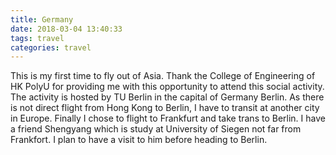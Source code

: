 ```yaml
---
title: Germany
date: 2018-03-04 13:40:33
tags: travel
categories: travel
---
```


This is my first time to fly out of Asia. Thank the College of Engineering of HK PolyU for providing me with this opportunity to attend this social activity. The activity is hosted by TU Berlin in the capital of Germany Berlin. As there is not direct flight from Hong Kong to Berlin, I have to transit at another city in Europe. Finally I chose to flight to Frankfurt and take trans to Berlin. I have a friend Shengyang which is study at University of Siegen not far from Frankfort. I plan to have a visit to him before heading to Berlin.




